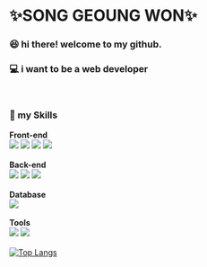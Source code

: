 :sparkles:SONG GEOUNG WON:sparkles:
=============
### :satisfied: hi there! welcome to my github.
### :computer: i want to be a web developer
<br>

### :muscle: my Skills
**Front-end**<br>
<img src="https://img.shields.io/badge/html5-E34F26?style=for-the-badge&logo=html5&logoColor=white">
<img src="https://img.shields.io/badge/css-1572B6?style=for-the-badge&logo=css3&logoColor=white">
<img src="https://img.shields.io/badge/javascript-F7DF1E?style=for-the-badge&logo=javascript&logoColor=black">
<img src="https://img.shields.io/badge/jquery-0769AD?style=for-the-badge&logo=jquery&logoColor=white">
<br><br>**Back-end**<br>
<img src="https://img.shields.io/badge/java-007396?style=for-the-badge&logo=java&logoColor=white">
<img src="https://img.shields.io/badge/spring-6DB33F?style=for-the-badge&logo=spring&logoColor=white">
<img src="https://img.shields.io/badge/apache tomcat-F8DC75?style=for-the-badge&logo=apachetomcat&logoColor=white">
<br><br>**Database**<br>
<img src="https://img.shields.io/badge/oracle-F80000?style=for-the-badge&logo=oracle&logoColor=white">
<br><br>**Tools**<br>
<img src="https://img.shields.io/badge/eclipse ide-2C2255?style=for-the-badge&logo=eclipseide&logoColor=white">
<img src="https://img.shields.io/badge/visual studio code-007ACC?style=for-the-badge&logo=visualstudiocode&logoColor=white">
<br><br>
[![Top Langs](https://github-readme-stats.vercel.app/api/top-langs/?username=songgeoungwon)](https://github.com/songgeoungwon/github-readme-stats)
